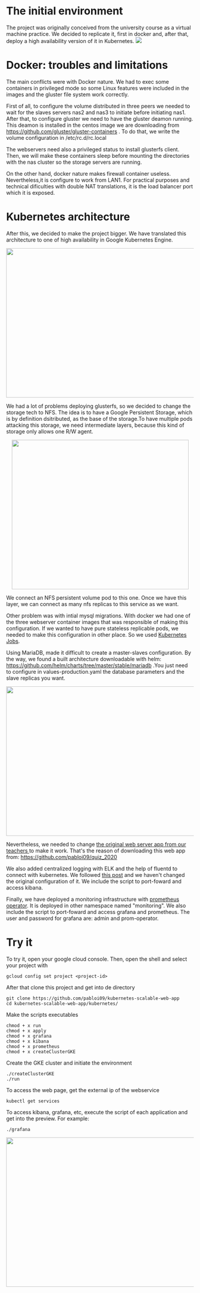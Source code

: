 # The initial environment
The project was originally conceived from the university course as a virtual machine practice. We decided to replicate it, first in docker and, after that, deploy a high availability version of it in Kubernetes.
<img src="https://github.com/pabloi09/kubernetes-scalable-web-app/blob/master/images/environment.png?raw=true"/>

# Docker: troubles and limitations
The main conflicts were with Docker nature. We had to exec some containers in privileged mode so some Linux features were included in the images and the gluster file system work correctly.

First of all, to configure the volume distributed in three peers we needed to wait for the slaves servers nas2 and nas3 to initiate before initiating nas1. After that, to configure gluster we need to have the gluster deamon running. This deamon is installed in the centos image we are downloading from https://github.com/gluster/gluster-containers . To do that, we write the volume configuration in /etc/rc.d/rc.local

The webservers need also a privileged status to install glusterfs client. Then, we will make these containers sleep before mounting the directories with the nas cluster so the storage servers are running.

On the other hand, docker nature makes firewall container useless. Nevertheless,it is configure to work from LAN1. For practical purposes and technical dificulties with double NAT translations, it is the load balancer port which it is exposed.

# Kubernetes architecture

After this, we decided to make the project bigger. We have translated this architecture to one of high availability in Google Kubernetes Engine.
<p align="center">
<img src="https://github.com/pabloi09/kubernetes-scalable-web-app/blob/master/images/diagramgen2.png?raw=true" height = 400 width=722/>
</p>

We had a lot of problems deploying glusterfs, so we decided to change the storage tech to NFS. The idea is to have a Google Persistent Storage, which is by definition dsitributed, as the base of the storage.To have multiple pods attacking this storage, we need intermediate layers, because this kind of storage only allows one R/W agent.

<p align="center">
<img src="https://github.com/pabloi09/kubernetes-scalable-web-app/blob/master/images/storage.png?raw=true" height = 400 width=475 />
</p>

We connect an NFS persistent volume pod to this one. Once we have this layer, we can connect as many nfs replicas to this service as we want. 

Other problem was with intial mysql migrations. With docker we had one of the three webserver container images that was responsible of making this configuration. If we wanted to have pure stateless replicable pods, we needed to make this configuration in other place. So we used <a href="https://kubernetes.io/docs/concepts/workloads/controllers/jobs-run-to-completion/">Kubernetes Jobs</a>. 

Using MariaDB, made it difficult to create a master-slaves configuration. By the way, we found a built architecture downloadable with helm: https://github.com/helm/charts/tree/master/stable/mariadb .You just need to configure in values-production.yaml the database parameters and the slave replicas you want. 

<p align="center">
<img src="https://github.com/pabloi09/kubernetes-scalable-web-app/blob/master/images/bbdd.png?raw=true" height = 400 width=618/>
</p>

Nevertheless, we needed to change <a href="https://github.com/CORE-UPM/quiz_2020">the original web server app from our teachers </a> to make it work. That's the reason of downloading this web app from: https://github.com/pabloi09/quiz_2020

We also added centralized logging with ELK and the help of fluentd to connect with kubernetes. We followed <a href="https://www.nicktriller.com/blog/centralized-logging-on-kubernets-with-fluentd-elasticsearch-and-kibana/">this post</a> and we haven't changed the original configuration of it. We include the script to port-foward and access kibana.

Finally, we have deployed a monitoring infrastructure with <a href="https://github.com/helm/charts/tree/master/stable/prometheus-operator">prometheus operator</a>. It is deployed in other namespace named "monitoring". We also include the script to port-foward and access grafana and prometheus. The user and password for grafana are: admin and prom-operator.

# Try it

To try it, open your google cloud console. Then, open the shell and select your project with
```
gcloud config set project <project-id>

```
After that clone this project and get into de directory
```
git clone https://github.com/pabloi09/kubernetes-scalable-web-app
cd kubernetes-scalable-web-app/kubernetes/

```
Make the scripts executables
```
chmod + x run
chmod + x apply
chmod + x grafana
chmod + x kibana
chmod + x prometheus
chmod + x createClusterGKE
```
Create the GKE cluster and initiate the environment
```
./createClusterGKE
./run
```
To access the web page, get the external ip of the webservice
```
kubectl get services
```
To access kibana, grafana, etc, execute the script of each application and get into the preview. For example:
```
./grafana
```
<p align="center">
<img src="https://github.com/pabloi09/kubernetes-scalable-web-app/blob/master/images/shell.png?raw=true" height = 400 width=822/>
</p>
